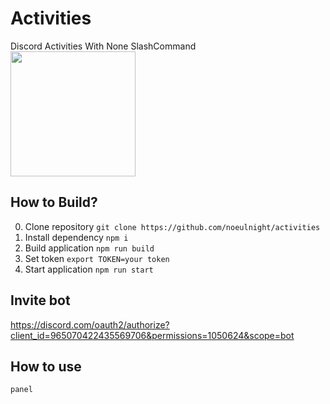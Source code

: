 
# Activities
Discord Activities With None SlashCommand  
<img src="https://cdn.discordapp.com/attachments/965094178705006654/965102091662155787/Hnet-image.gif" height="200px"></img>

## How to Build?
0. Clone repository
`git clone https://github.com/noeulnight/activities`
1. Install dependency
`npm i`  
3. Build application
`npm run build`  
4. Set token
`export TOKEN=your token`
5. Start application
`npm run start`

## Invite bot
https://discord.com/oauth2/authorize?client_id=965070422435569706&permissions=1050624&scope=bot

## How to use
`panel`
